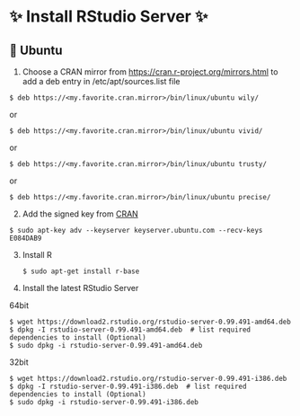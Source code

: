 # :sparkles: Install RStudio Server :sparkles:
## :penguin: Ubuntu
1. Choose a CRAN mirror from https://cran.r-project.org/mirrors.html to add a deb entry in /etc/apt/sources.list file
  
  ```shell
  $ deb https://<my.favorite.cran.mirror>/bin/linux/ubuntu wily/
  ```
  or
  ```shell
  $ deb https://<my.favorite.cran.mirror>/bin/linux/ubuntu vivid/
  ```
  or
  ```shell
  $ deb https://<my.favorite.cran.mirror>/bin/linux/ubuntu trusty/
  ```
  or
  ```shell
  $ deb https://<my.favorite.cran.mirror>/bin/linux/ubuntu precise/
  ```
2. Add the signed key from [CRAN](https://cran.rstudio.com/bin/linux/ubuntu/README.html)

  ```shell
  $ sudo apt-key adv --keyserver keyserver.ubuntu.com --recv-keys E084DAB9
  ```
  
3. Install R

   ```shell
   $ sudo apt-get install r-base
   ```
   
4. Install the latest RStudio Server

  64bit
  ```shell
  $ wget https://download2.rstudio.org/rstudio-server-0.99.491-amd64.deb
  $ dpkg -I rstudio-server-0.99.491-amd64.deb  # list required dependencies to install (Optional)
  $ sudo dpkg -i rstudio-server-0.99.491-amd64.deb
  ```
  32bit
  ```shell
  $ wget https://download2.rstudio.org/rstudio-server-0.99.491-i386.deb
  $ dpkg -I rstudio-server-0.99.491-i386.deb  # list required dependencies to install (Optional)
  $ sudo dpkg -i rstudio-server-0.99.491-i386.deb
  ```
  
